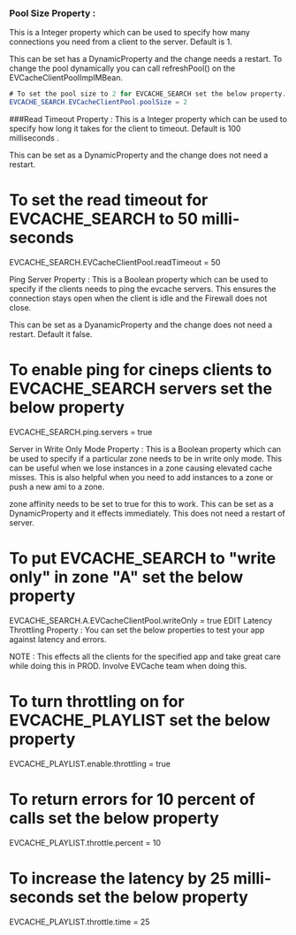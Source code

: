 ### Pool Size Property :
This is a Integer property which can be used to specify how many connections you need from a client to the server. Default is 1.

This can be set has a DynamicProperty and the change needs a restart. To change the pool dynamically you can call refreshPool() on the EVCacheClientPoolImplMBean. 

```java
# To set the pool size to 2 for EVCACHE_SEARCH set the below property.
EVCACHE_SEARCH.EVCacheClientPool.poolSize = 2
```

###Read Timeout Property :
This is a Integer property which can be used to specify how long it takes for the client to timeout. Default is 100 milliseconds .

This can be set as a DynamicProperty and the change does not need a restart.

# To set the read timeout for EVCACHE_SEARCH to 50 milli-seconds
EVCACHE_SEARCH.EVCacheClientPool.readTimeout = 50

Ping Server Property :
This is a Boolean property which can be used to specify if the clients needs to ping the evcache servers. This ensures the connection stays open when the client is idle and the Firewall does not close.

This can be set as a DyanamicProperty and the change does not need a restart. Default it false.

# To enable ping for cineps clients to EVCACHE_SEARCH servers set the below property
EVCACHE_SEARCH.ping.servers = true

Server in Write Only Mode Property :
This is a Boolean property which can be used to specify if a particular zone needs to be in write only mode. This can be useful when we lose instances in a zone causing elevated cache misses. This is also helpful when you need to add instances to a zone or push a new ami to a zone.

zone affinity needs to be set to true for this to work.
This can be set as a DynamicProperty and it effects immediately. This does not need a restart of server.

# To put EVCACHE_SEARCH to "write only" in zone "A" set the below property
EVCACHE_SEARCH.A.EVCacheClientPool.writeOnly = true
EDIT
Latency Throttling Property : 
You can set the below properties to test your app against latency and errors.

NOTE : This effects all the clients for the specified app and take great care while doing this in PROD. Involve EVCache team when doing this. 

# To turn throttling on for EVCACHE_PLAYLIST set the below property
EVCACHE_PLAYLIST.enable.throttling = true
 
 
# To return errors for 10 percent of calls set the below property
EVCACHE_PLAYLIST.throttle.percent = 10
 
# To increase the latency by 25 milli-seconds set the below property
EVCACHE_PLAYLIST.throttle.time = 25